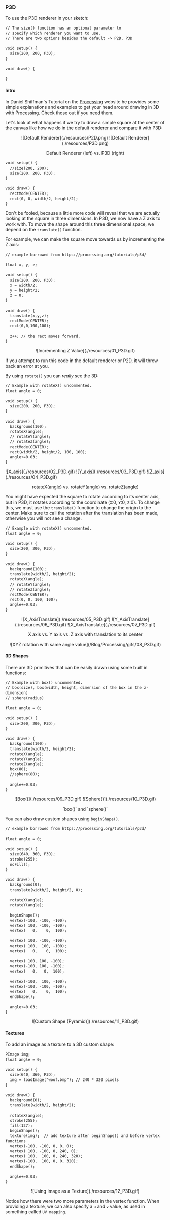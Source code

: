 ### P3D

To use the P3D renderer in your sketch:
```processing
// The size() function has an optional parameter to
// specify which renderer you want to use.
// There are two options besides the default -> P2D, P3D 

void setup() {
  size(200, 200, P3D);
}

void draw() {

}
```

#### Intro
In Daniel Shiffman's Tutorial on the <a href="https://processing.org/tutorials/p3d/ ">Processing</a> website he provides some simple explanations and examples to get your head around drawing in 3D with Processing. Check those out if you need them.

Let's look at what happens if we try to draw a simple square at the center of the canvas like how we do in the default renderer and compare it with P3D:

<p style="text-align:center">![Default Renderer](./resources/P2D.png) ![Default Renderer](./resources/P3D.png)</p>
<p style="text-align:center">Default Renderer (left) vs. P3D (right)</p>

```processing
void setup() {
  //size(200, 200);
  size(200, 200, P3D);
}

void draw() {
  rectMode(CENTER);
  rect(0, 0, width/2, height/2);
}
```

Don't be fooled, because a little more code will reveal that we are actually looking at the square in three dimensions. In P3D, we now have a Z axis to work with. To move the shape around this three dimensional space, we depend on the `translate()` function.

For example, we can make the square move towards us by incrementing the Z axis:
```processing
// example borrowed from https://processing.org/tutorials/p3d/

float x, y, z;

void setup() {
  size(200, 200, P3D);
  x = width/2;
  y = height/2;
  z = 0;
}

void draw() {
  translate(x,y,z);  
  rectMode(CENTER);
  rect(0,0,100,100);
  
  z++; // the rect moves forward.
}
```

<p style="text-align:center">
![Incrementing Z Value](./resources/01_P3D.gif)
</p>

If you attempt to run this code in the default renderer or P2D, it will throw back an error at you.

By using `rotate()` you can _really_ see the 3D:
```processing
// Example with rotateX() uncommented.
float angle = 0;

void setup() {
  size(200, 200, P3D);
}

void draw() {
  background(100);
  rotateX(angle);
  // rotateY(angle);
  // rotateZ(angle);
  rectMode(CENTER);
  rect(width/2, height/2, 100, 100);
  angle+=0.03;
}
```

<p class="uk-text-center">![X_axis](./resources/02_P3D.gif) 
![Y_axis](./resources/03_P3D.gif) 
![Z_axis](./resources/04_P3D.gif)</p>

<p style="text-align:center">rotateX(angle) vs. rotateY(angle) vs. rotateZ(angle)</p>

You might have expected the square to rotate according to its center axis, but in P3D, it rotates according to the coordinate (`X`:0, `Y`:0, `Z`:0). To change this, we must use the `translate()` function to change the origin to the center. Make sure to call the rotation after the translation has been made, otherwise you will not see a change.

```processing
// Example with rotateX() uncommented.
float angle = 0;

void setup() {
  size(200, 200, P3D);
}

void draw() {
  background(100);
  translate(width/2, height/2);
  rotateX(angle);
  // rotateY(angle);
  // rotateZ(angle);
  rectMode(CENTER);
  rect(0, 0, 100, 100);
  angle+=0.03;
} 
```

<p style="text-align:center">
![X_AxisTranslate](./resources/05_P3D.gif) 
![Y_AxisTranslate](./resources/06_P3D.gif) 
![X_AxisTranslate](./resources/07_P3D.gif)</p>

<p style="text-align:center">X axis vs. Y axis vs. Z axis with translation to its center</p>

<p style="text-align:center">
![XYZ rotation with same angle value](/Blog/Processing/gifs/08_P3D.gif) 
</p>

#### 3D Shapes
There are 3D primitives that can be easily drawn using some built in functions:

```processing
// Example with box() uncommented.
// box(size), box(width, height, dimension of the box in the z-dimension)
// sphere(radius)

float angle = 0;

void setup() {
  size(200, 200, P3D);
}

void draw() {
  background(100);
  translate(width/2, height/2);
  rotateX(angle);
  rotateY(angle);
  rotateZ(angle);
  box(80);
  //sphere(80);
  
  angle+=0.03;
}
```

<p style="text-align:center">
![Box()](./resources/09_P3D.gif) 
![Sphere()](./resources/10_P3D.gif) 
</p>

<p style="text-align:center">`box()` and `sphere()`</p>

You can also draw custom shapes using `beginShape()`.

```processing
// example borrowed from https://processing.org/tutorials/p3d/

float angle = 0;

void setup() {
  size(640, 360, P3D); 
  stroke(255);
  noFill();
}

void draw() {
  background(0);
  translate(width/2, height/2, 0);

  rotateX(angle);
  rotateY(angle);

  beginShape();
  vertex(-100, -100, -100);
  vertex( 100, -100, -100);
  vertex(   0,    0,  100);

  vertex( 100, -100, -100);
  vertex( 100,  100, -100);
  vertex(   0,    0,  100);

  vertex( 100, 100, -100);
  vertex(-100, 100, -100);
  vertex(   0,   0,  100);

  vertex(-100,  100, -100);
  vertex(-100, -100, -100);
  vertex(   0,    0,  100);
  endShape();

  angle+=0.03;
}
```

<p style="text-align:center">
![Custom Shape (Pyramid)](./resources/11_P3D.gif) 
</p>

#### Textures 

To add an image as a texture to a 3D custom shape:
```processing
PImage img;
float angle = 0;

void setup() {
  size(640, 360, P3D);
  img = loadImage("woof.bmp"); // 240 * 320 pixels
}

void draw() {
  background(0);
  translate(width/2, height/2);
  
  rotateX(angle);
  stroke(255);
  fill(127);
  beginShape();
  texture(img);  // add texture after beginShape() and before vertex functions
  vertex(-100, -100, 0, 0, 0);
  vertex( 100, -100, 0, 240, 0);
  vertex( 100,  100, 0, 240, 320);
  vertex(-100,  100, 0, 0, 320);
  endShape();
  
  angle+=0.03;
} 
```
<p style="text-align:center">
![Using Image as a Texture](./resources/12_P3D.gif) 
</p>

Notice how there were two more parameters in the vertex function. When providing a texture, we can also specify a `u` and `v` value, as used in something called `UV mapping`.

